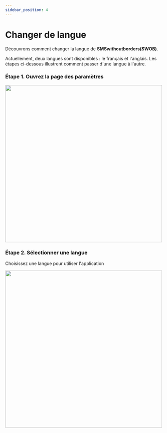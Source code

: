 ```yaml
---
sidebar_position: 4
---
```


# Changer de langue 

Découvrons comment changer la langue de **SMSwithoutborders(SWOB)**.

Actuellement, deux langues sont disponibles : le français et l'anglais. Les étapes ci-dessous illustrent comment passer d'une langue à l'autre.

### Étape 1. Ouvrez la page des paramètres

<img src="/img/settings.png" height="500" />

### Étape 2. Sélectionner une langue

Choisissez une langue pour utiliser l'application

<img src="/img/language.png" height="500" />